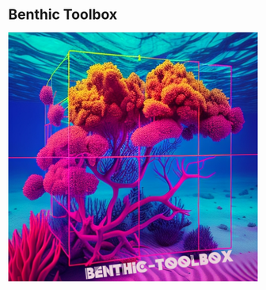 # Benthic Toolbox

<p align="center">
  <img src="./Figures/Benthic-Toolbox.png" alt="Benthic-Toolbox">
</p
